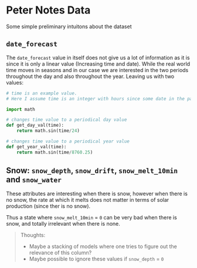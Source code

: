 # Peter Notes Data

Some simple preliminary intuitons about the dataset

## `date_forecast`

The `date_forecast` value in itself does not give us a lot of information as it is since it is only a linear value (Increasing time and date). While the real world time moves in seasons and in our case we are interested in the two periods throughout the day and also throughout the year. Leaving us with two values: 

```python
# time is an example value.
# Here I assume time is an integer with hours since some date in the past

import math

# changes time value to a periodical day value
def get_day_val(time):
    return math.sin(time/24)

# changes time value to a periodical year value
def get_year_val(time):
    return math.sin(time/8760.25)
```

## Snow: `snow_depth`, `snow_drift`, `snow_melt_10min` and `snow_water`

These attributes are interesting when there is snow, however when there is no snow, the rate at which it melts does not matter in terms of solar production (since ther is no snow). 

Thus a state where `snow_melt_10min` = `0` can be very bad when there is snow, and totally irrelevant when there is none. 

> Thoughts: 
> - Maybe a stacking of models where one tries to figure out the relevance of this column? 
> - Maybe possible to ignore these values if `snow_depth` = `0`